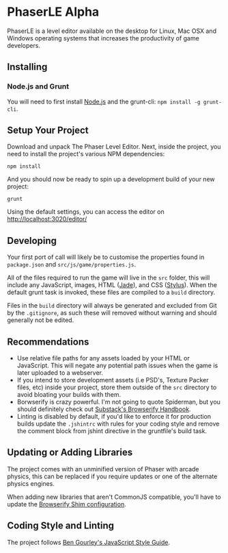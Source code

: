 # PhaserLE Alpha

PhaserLE is a level editor available on the desktop for Linux, Mac OSX and Windows operating systems that increases the productivity of game developers.

## Installing

### Node.js and Grunt

You will need to first install [Node.js](https://nodejs.org/download/) and the grunt-cli: `npm install -g grunt-cli`.

## Setup Your Project

Download and unpack The Phaser Level Editor. Next, inside the project, you need to install the project's various NPM dependencies:

    npm install

And you should now be ready to spin up a development build of your new project:

    grunt

Using the default settings, you can access the editor on [http://localhost:3020/editor/](http://localhost:3020/editor/)

## Developing

Your first port of call will likely be to customise the properties found in `package.json` and `src/js/game/properties.js`.

All of the files required to run the game will live in the `src` folder, this will include any JavaScript, images, HTML ([Jade](http://jade-lang.com/)), and CSS ([Stylus](http://learnboost.github.io/stylus/)). When the default grunt task is invoked, these files are compiled to a `build` directory.

Files in the `build` directory will always be generated and excluded from Git by the `.gitignore`, as such these will removed without warning and should generally not be edited.

## Recommendations

* Use relative file paths for any assets loaded by your HTML or JavaScript. This will negate any potential path issues when the game is later uploaded to a webserver.
* If you intend to store development assets (i.e PSD's, Texture Packer files, etc) inside your project, store them outside of the `src` directory to avoid bloating your builds with them.
* Borwserify is crazy powerful. I'm not going to quote Spiderman, but you should definitely check out [Substack's Browserify Handbook](https://github.com/substack/browserify-handbook).
* Linting is disabled by default, if you'd like to enforce it for production builds update the `.jshintrc` with rules for your coding style and remove the comment block from jshint directive in the gruntfile's build task.

## Updating or Adding Libraries

The project comes with an unminified version of Phaser with arcade physics, this can be replaced if you require updates or one of the alternate physics engines.

When adding new libraries that aren't CommonJS compatible, you'll have to update the [Browserify Shim configuration](https://github.com/thlorenz/browserify-shim#3-provide-browserify-shim-config).

## Coding Style and Linting

The project follows [Ben Gourley's JavaScript Style Guide](https://github.com/bengourley/js-style-guide).

